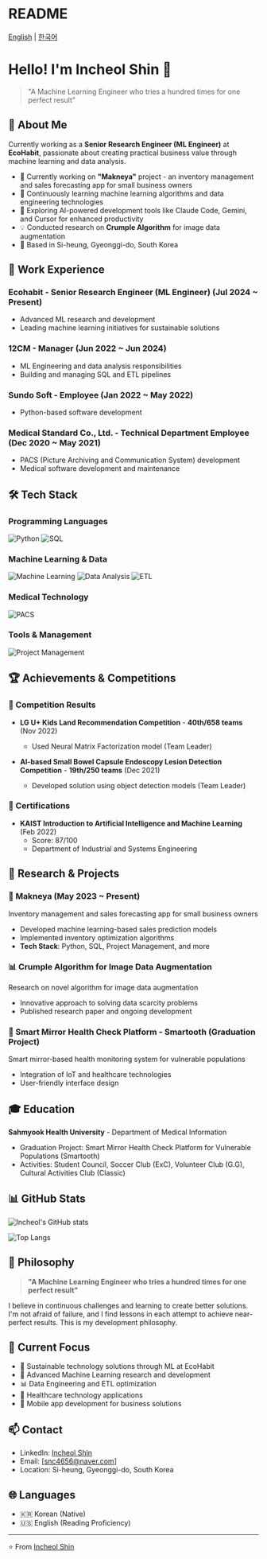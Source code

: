 # README

[English](README.md) | [한국어](README.ko.md)

# Hello! I'm Incheol Shin 👋

> "A Machine Learning Engineer who tries a hundred times for one perfect result"

## 🚀 About Me

Currently working as a **Senior Research Engineer (ML Engineer)** at **EcoHabit**, passionate about creating practical business value through machine learning and data analysis.

- 🔭 Currently working on **"Makneya"** project - an inventory management and sales forecasting app for small business owners
- 🌱 Continuously learning machine learning algorithms and data engineering technologies
- 🤖 Exploring AI-powered development tools like Claude Code, Gemini, and Cursor for enhanced productivity
- 💡 Conducted research on **Crumple Algorithm** for image data augmentation
- 📍 Based in Si-heung, Gyeonggi-do, South Korea

## 💼 Work Experience

### Ecohabit - Senior Research Engineer (ML Engineer) (Jul 2024 ~ Present)
- Advanced ML research and development
- Leading machine learning initiatives for sustainable solutions

### 12CM - Manager (Jun 2022 ~ Jun 2024)
- ML Engineering and data analysis responsibilities
- Building and managing SQL and ETL pipelines

### Sundo Soft - Employee (Jan 2022 ~ May 2022)
- Python-based software development

### Medical Standard Co., Ltd. - Technical Department Employee (Dec 2020 ~ May 2021)
- PACS (Picture Archiving and Communication System) development
- Medical software development and maintenance

## 🛠️ Tech Stack

### Programming Languages
![Python](https://img.shields.io/badge/Python-3776AB?style=for-the-badge&logo=python&logoColor=white)
![SQL](https://img.shields.io/badge/SQL-336791?style=for-the-badge&logo=postgresql&logoColor=white)

### Machine Learning & Data
![Machine Learning](https://img.shields.io/badge/Machine%20Learning-FF6F00?style=for-the-badge&logo=tensorflow&logoColor=white)
![Data Analysis](https://img.shields.io/badge/Data%20Analysis-4285F4?style=for-the-badge&logo=google-analytics&logoColor=white)
![ETL](https://img.shields.io/badge/ETL-FF6600?style=for-the-badge&logo=apache-airflow&logoColor=white)

### Medical Technology
![PACS](https://img.shields.io/badge/PACS-00BCD4?style=for-the-badge&logo=medical&logoColor=white)

### Tools & Management
![Project Management](https://img.shields.io/badge/Project%20Management-0052CC?style=for-the-badge&logo=jira&logoColor=white)

## 🏆 Achievements & Competitions

### 🥇 Competition Results
- **LG U+ Kids Land Recommendation Competition** - **40th/658 teams** (Nov 2022)
  - Used Neural Matrix Factorization model (Team Leader)
  
- **AI-based Small Bowel Capsule Endoscopy Lesion Detection Competition** - **19th/250 teams** (Dec 2021)
  - Developed solution using object detection models (Team Leader)

### 📜 Certifications
- **KAIST Introduction to Artificial Intelligence and Machine Learning** (Feb 2022)
  - Score: 87/100
  - Department of Industrial and Systems Engineering

## 🔬 Research & Projects

### 📱 Makneya (May 2023 ~ Present)
Inventory management and sales forecasting app for small business owners
- Developed machine learning-based sales prediction models
- Implemented inventory optimization algorithms
- **Tech Stack**: Python, SQL, Project Management, and more

### 📊 Crumple Algorithm for Image Data Augmentation
Research on novel algorithm for image data augmentation
- Innovative approach to solving data scarcity problems
- Published research paper and ongoing development

### 🏥 Smart Mirror Health Check Platform - Smartooth (Graduation Project)
Smart mirror-based health monitoring system for vulnerable populations
- Integration of IoT and healthcare technologies
- User-friendly interface design

## 🎓 Education

**Sahmyook Health University** - Department of Medical Information
- Graduation Project: Smart Mirror Health Check Platform for Vulnerable Populations (Smartooth)
- Activities: Student Council, Soccer Club (ExC), Volunteer Club (G.G), Cultural Activities Club (Classic)

## 📊 GitHub Stats

![Incheol's GitHub stats](https://github-readme-stats.vercel.app/api?username=InChil2&show_icons=true&theme=radical)

![Top Langs](https://github-readme-stats.vercel.app/api/top-langs/?username=InChil2&layout=compact&theme=radical)

## 🌟 Philosophy

> **"A Machine Learning Engineer who tries a hundred times for one perfect result"**

I believe in continuous challenges and learning to create better solutions. I'm not afraid of failure, and I find lessons in each attempt to achieve near-perfect results. This is my development philosophy.

## 🎯 Current Focus

- 🌱 Sustainable technology solutions through ML at EcoHabit
- 🤖 Advanced Machine Learning research and development
- 📊 Data Engineering and ETL optimization
- 🏥 Healthcare technology applications
- 📱 Mobile app development for business solutions

## 📫 Contact

- LinkedIn: [Incheol Shin](https://www.linkedin.com/in/인철신)
- Email: [snc4656@naver.com]
- Location: Si-heung, Gyeonggi-do, South Korea

## 🌐 Languages

- 🇰🇷 Korean (Native)
- 🇺🇸 English (Reading Proficiency)

---

⭐️ From [Incheol Shin](https://github.com/InChil2)
